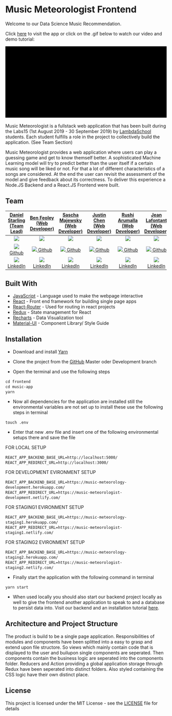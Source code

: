 # Music Meteorologist Frontend

Welcome to our Data Science Music Recommendation.

Click [here](https://music-meteorologist.com/) to visit the app or click on the .gif below to watch our video and demo tutorial:

[![Music Meteorologist](src/assets/user_gif.gif)](https://www.youtube.com/watch?v=xxxx)

Music Meteorologist is a fullstack web application that has been built during the Labs15 (1st August 2019 - 30 September 2019) by
[LambdaSchool](https://lambdaschool.com/) students. Each student fulfills a role in the project to collectively build the application. (See Team Section)

Music Meteorologist provides a web application where users can play a guessing game and get to know themself better. A sophisticated Machine Learning model will try to predict better than the user itself if a certain music song will be liked or not. For that a lot of different characteristics of a songs are considered. At the end the user can revisit the assessment of the model and give feedback about its correctness. To deliver this experience a Node.JS Backend and a React.JS Frontend were built.

## Team

|                                  [**Daniel Starling<br> (Team Lead)**](https://github.com/Dstar4)                                  |                                       [**Ben Feoley<br> (Web Developer)**](https://github.com/bfeole)                                       |                               [**Sascha Majewsky<br> (Web Developer)**](https://github.com/SaschaWebDev)                                |                                      [**Justin Chen<br> (Web Developer)**](https://github.com/justiny2c)                                      |                                         [**Rushi Arumalla<br> (Web Developer)**](https://github.com/rushi444)                                         |                                       [**Jean Lafontant<br> (Web Developer)**](https://github.com/jrl508)                                        |                                     [**Tom Higgins<br> (Data Scientist)**](https://github.com/Higgins2718)                                     |
| :--------------------------------------------------------------------------------------------------------------------------------: | :-----------------------------------------------------------------------------------------------------------------------------------------: | :-------------------------------------------------------------------------------------------------------------------------------------: | :-------------------------------------------------------------------------------------------------------------------------------------------: | :---------------------------------------------------------------------------------------------------------------------------------------------------: | :----------------------------------------------------------------------------------------------------------------------------------------------: | :--------------------------------------------------------------------------------------------------------------------------------------------: |
|             [<img src="https://avatars3.githubusercontent.com/u/28398122?s=80" width="80">](https://github.com/Dstar4)             |                 [<img src="https://avatars2.githubusercontent.com/u/13921158?s=80" width="80">](https://github.com/bfeole)                  |            [<img src="https://avatars1.githubusercontent.com/u/19645465?s=80" width="80">](https://github.com/SaschaWebDev)             |                 [<img src="https://avatars1.githubusercontent.com/u/49797469?s=80" width="80">](https://github.com/justiny2c)                 |                     [<img src="https://avatars3.githubusercontent.com/u/49988869?s=80" width="80">](https://github.com/rushi444)                      |                    [<img src="https://avatars1.githubusercontent.com/u/25849763?s=80" width="80">](https://github.com/jrl508)                    |                [<img src="https://avatars3.githubusercontent.com/u/22261894?s=80" width="80">](https://github.com/Higgins2718)                 |
|                     [<img src="https://github.com/favicon.ico" width="15"> Github](https://github.com/Dstar4)                      |                          [<img src="https://github.com/favicon.ico" width="15"> Github](https://github.com/bfeole)                          |                     [<img src="https://github.com/favicon.ico" width="15"> Github](https://github.com/SaschaWebDev)                     |                         [<img src="https://github.com/favicon.ico" width="15"> Github](https://github.com/justiny2c)                          |                              [<img src="https://github.com/favicon.ico" width="15"> Github](https://github.com/rushi444)                              |                            [<img src="https://github.com/favicon.ico" width="15"> Github](https://github.com/jrl508)                             |                         [<img src="https://github.com/favicon.ico" width="15"> Github](https://github.com/Higgins2718)                         |
| [ <img src="https://static.licdn.com/sc/h/al2o9zrvru7aqj8e1x2rzsrca" width="15"> LinkedIn](https://www.linkedin.com/in/dstarling/) | [ <img src="https://static.licdn.com/sc/h/al2o9zrvru7aqj8e1x2rzsrca" width="15"> LinkedIn](https://www.linkedin.com/in/ben-feole-aa760322/) | [ <img src="https://static.licdn.com/sc/h/al2o9zrvru7aqj8e1x2rzsrca" width="15"> LinkedIn](https://www.linkedin.com/in/saschamajewsky/) | [ <img src="https://static.licdn.com/sc/h/al2o9zrvru7aqj8e1x2rzsrca" width="15"> LinkedIn](https://www.linkedin.com/in/justin-chen-19296b8b/) | [ <img src="https://static.licdn.com/sc/h/al2o9zrvru7aqj8e1x2rzsrca" width="15"> LinkedIn](https://www.linkedin.com/in/rushyanth-arumalla-095782161/) | [ <img src="https://static.licdn.com/sc/h/al2o9zrvru7aqj8e1x2rzsrca" width="15"> LinkedIn](https://www.linkedin.com/in/jean-lafontant-b3304772/) | [ <img src="https://static.licdn.com/sc/h/al2o9zrvru7aqj8e1x2rzsrca" width="15"> LinkedIn](https://www.linkedin.com/in/tom-higgins-4b0327123/) |

## Built With

- [JavaScript](https://en.wikipedia.org/wiki/JavaScript) - Language used to make the webpage interactive
- [React](https://reactjs.org/) - Front end framework for building single page apps
- [React-Router](https://reacttraining.com/react-router/) - Used for routing in react projects
- [Redux](https://redux.js.org/) - State management for React
- [Recharts](http://recharts.org/en-US/) - Data Visualization tool
- [Material-UI](https://material-ui.com/) - Component Library/ Style Guide

## Installation

- Download and install [Yarn](https://yarnpkg.com/lang/en/docs/install/#windows-stable)

- Clone the project from the [GitHub](https://github.com/labs15-music-meteorologist/frontend) Master oder Development branch

- Open the terminal and use the following steps

```
cd frontend
cd music-app
yarn
```

- Now all dependencies for the application are installed still the environmental variables are not set up to install these use the following steps in terminal

```
touch .env
```

- Enter that new .env file and insert one of the following environmental setups there and save the file

FOR LOCAL SETUP

```
REACT_APP_BACKEND_BASE_URL=http://localhost:5000/
REACT_APP_REDIRECT_URL=http://localhost:3000/
```

FOR DEVELOPMENT EVIRONMENT SETUP

```
REACT_APP_BACKEND_BASE_URL=https://music-meteorology-development.herokuapp.com/
REACT_APP_REDIRECT_URL=https://music-meteorologist-development.netlify.com/
```

FOR STAGING1 EVIRONMENT SETUP

```
REACT_APP_BACKEND_BASE_URL=https://music-meteorology-staging1.herokuapp.com/
REACT_APP_REDIRECT_URL=https://music-meteorologist-staging1.netlify.com/
```

FOR STAGING2 EVIRONMENT SETUP

```
REACT_APP_BACKEND_BASE_URL=https://music-meteorology-staging2.herokuapp.com/
REACT_APP_REDIRECT_URL=https://music-meteorologist-staging2.netlify.com/
```

- Finally start the application with the following command in terminal

```
yarn start
```

- When used locally you should also start our backend project locally as well to give the frontend another application to speak to and a database to persist data into. Visit our backend and an installation tutorial [here](https://github.com/labs15-music-meteorologist/backend).

## Architecture and Project Structure

The product is build to be a single page application. Responsibilities of modules and components have been splitted into a easy to grasp and extend upon file structore. So views which mainly contain code that is displayed to the user and builupon single components are seperated. Then components contain the business logic are seperated into the components folder. Reducers and Action providing a global application storage through Redux have been seperated into distinct folders. Also styled containing the CSS logic have their own distinct place.

## License

This project is licensed under the MIT License - see the [LICENSE](LICENSE) file for details
